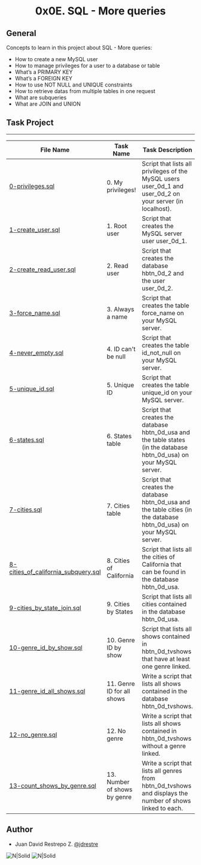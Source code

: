<h1 align="center">0x0E. SQL - More queries</h1>


## General

Concepts to learn in this project about SQL - More queries:

- How to create a new MySQL user
- How to manage privileges for a user to a database or table
- What’s a PRIMARY KEY
- What’s a FOREIGN KEY
- How to use NOT NULL and UNIQUE constraints
- How to retrieve datas from multiple tables in one request
- What are subqueries
- What are JOIN and UNION

## Task Project
---
File Name|Task Name|Task Description
---|---|---
[0-privileges.sql](https://github.com/jdrestre/holbertonschool-higher_level_programming/tree/master/0x0E-SQL_more_queries/0-privileges.sql)|0. My privileges! |Script that lists all privileges of the MySQL users user_0d_1 and user_0d_2 on your server (in localhost).
[1-create_user.sql](https://github.com/jdrestre/holbertonschool-higher_level_programming/tree/master/0x0E-SQL_more_queries/1-create_user.sql)|1. Root user|Script that creates the MySQL server user user_0d_1.
[2-create_read_user.sql](https://github.com/jdrestre/holbertonschool-higher_level_programming/tree/master/0x0E-SQL_more_queries/2-create_read_user.sql)|2. Read user|Script that creates the database hbtn_0d_2 and the user user_0d_2.
[3-force_name.sql](https://github.com/jdrestre/holbertonschool-higher_level_programming/tree/master/0x0E-SQL_more_queries/3-force_name.sql)|3. Always a name|Script that creates the table force_name on your MySQL server.
[4-never_empty.sql](https://github.com/jdrestre/holbertonschool-higher_level_programming/tree/master/0x0E-SQL_more_queries/4-never_empty.sql)|4. ID can't be null|Script that creates the table id_not_null on your MySQL server.
[5-unique_id.sql](https://github.com/jdrestre/holbertonschool-higher_level_programming/tree/master/0x0E-SQL_more_queries/5-unique_id.sql)|5. Unique ID|Script that creates the table unique_id on your MySQL server.
[6-states.sql](https://github.com/jdrestre/holbertonschool-higher_level_programming/tree/master/0x0E-SQL_more_queries/6-states.sql)|6. States table|Script that creates the database hbtn_0d_usa and the table states (in the database hbtn_0d_usa) on your MySQL server.
[7-cities.sql](https://github.com/jdrestre/holbertonschool-higher_level_programming/tree/master/0x0E-SQL_more_queries/7-cities.sql)|7. Cities table|Script that creates the database hbtn_0d_usa and the table cities (in the database hbtn_0d_usa) on your MySQL server.
[8-cities_of_california_subquery.sql](https://github.com/jdrestre/holbertonschool-higher_level_programming/tree/master/0x0E-SQL_more_queries/8-cities_of_california_subquery.sql)|8. Cities of California|Script that lists all the cities of California that can be found in the database hbtn_0d_usa.
[9-cities_by_state_join.sql](https://github.com/jdrestre/holbertonschool-higher_level_programming/tree/master/0x0E-SQL_more_queries/9-cities_by_state_join.sql)|9. Cities by States|Script that lists all cities contained in the database hbtn_0d_usa.
[10-genre_id_by_show.sql](https://github.com/jdrestre/holbertonschool-higher_level_programming/tree/master/0x0E-SQL_more_queries/10-genre_id_by_show.sql)|10. Genre ID by show|Script that lists all shows contained in hbtn_0d_tvshows that have at least one genre linked.
[11-genre_id_all_shows.sql](https://github.com/jdrestre/holbertonschool-higher_level_programming/tree/master/0x0E-SQL_more_queries/11-genre_id_all_shows.sql)|11. Genre ID for all shows|Write a script that lists all shows contained in the database hbtn_0d_tvshows.
[12-no_genre.sql](https://github.com/jdrestre/holbertonschool-higher_level_programming/tree/master/0x0E-SQL_more_queries/12-no_genre.sql)|12. No genre|Write a script that lists all shows contained in hbtn_0d_tvshows without a genre linked.
[13-count_shows_by_genre.sql](https://github.com/jdrestre/holbertonschool-higher_level_programming/tree/master/0x0E-SQL_more_queries/13-count_shows_by_genre.sql)|13. Number of shows by genre|Write a script that lists all genres from hbtn_0d_tvshows and displays the number of shows linked to each.



## Author

- Juan David Restrepo Z. [@jdrestre](https://twitter.com/jdrestre)

![N|Solid](https://www.holbertonschool.com/holberton-logo.png) ![N|Solid](https://intranet.hbtn.io/assets/holberton-logo-coral-27055cb2f875eb10bf3b3942e52a24581bc0667695bdc856d4f08b469b678000.png)
